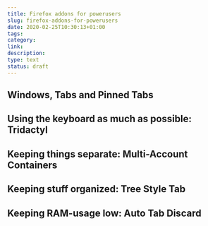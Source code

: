 ```yaml
---
title: Firefox addons for powerusers
slug: firefox-addons-for-powerusers
date: 2020-02-25T10:30:13+01:00
tags: 
category: 
link: 
description: 
type: text
status: draft
---
```


## Windows, Tabs and Pinned Tabs

## Using the keyboard as much as possible: Tridactyl

## Keeping things separate: Multi-Account Containers

## Keeping stuff organized: Tree Style Tab

## Keeping RAM-usage low: Auto Tab Discard

